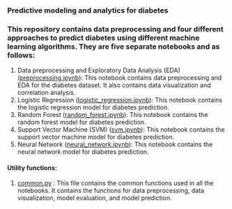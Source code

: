 ### Predictive modeling and analytics for diabetes 

### This repository contains data preprocessing and four different approaches to predict diabetes using different machine learning algorithms. They are five separate notebooks and as follows:

1. Data preprocessing and Exploratory Data Analysis (EDA) ([preprocessing.ipynb](./preprocessing.ipynb)): This notebook contains data preprocessing and EDA for the diabetes dataset. It also contains data visualization and correlation analysis.
2. Logistic Regression ([logistic_regression.ipynb](./logistic_regression.ipynb)): This notebook contains the logistic regression model for diabetes prediction.
3. Random Forest ([random_forest.ipynb](./random_forest.ipynb)): This notebook contains the random forest model for diabetes prediction.
4. Support Vector Machine (SVM) ([svm.ipynb](./svm.ipynb)): This notebook contains the support vector machine model for diabetes prediction.
5. Neural Network ([neural_network.ipynb](./neural_network.ipynb)): This notebook contains the neural network model for diabetes prediction.

#### Utility functions:

1. [common.py](./common.py) : This file contains the common functions used in all the notebooks. It contains the functions for data preprocessing, data visualization, model evaluation, and model prediction.
